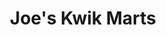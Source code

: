 ---
title: "Joe's Kwik Marts"
url: /philadelphia/joes-kwik-marts-city-avenue/
shop: Lebensmittel
---